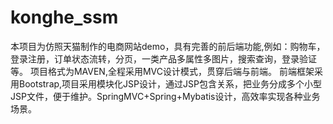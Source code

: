 # konghe_ssm
本项目为仿照天猫制作的电商网站demo，具有完善的前后端功能,例如：购物车，登录注册，订单状态流转，分页，一类产品多属性多图片，搜索查询，登录验证等。
项目格式为MAVEN,全程采用MVC设计模式，贯穿后端与前端。
前端框架采用Bootstrap,项目采用模块化JSP设计，通过JSP包含关系，把业务分成多个小型JSP文件，便于维护。SpringMVC+Spring+Mybatis设计，高效率实现各种业务场景。
